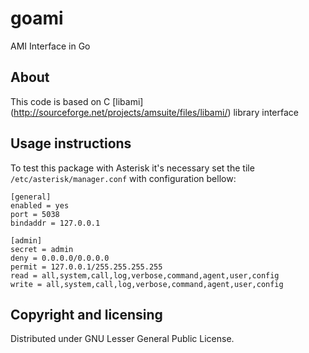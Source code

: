 goami
=====

AMI Interface in Go

## About
This code is based on C [libami] (http://sourceforge.net/projects/amsuite/files/libami/) library interface

## Usage instructions

To test this package with Asterisk it's necessary set the tile `/etc/asterisk/manager.conf` with configuration bellow:

    [general]
    enabled = yes
    port = 5038
    bindaddr = 127.0.0.1
        
    [admin]
    secret = admin
    deny = 0.0.0.0/0.0.0.0
    permit = 127.0.0.1/255.255.255.255
    read = all,system,call,log,verbose,command,agent,user,config
    write = all,system,call,log,verbose,command,agent,user,config

## Copyright and licensing

Distributed under GNU Lesser General Public License.
